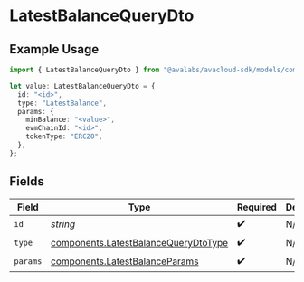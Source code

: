 # LatestBalanceQueryDto

## Example Usage

```typescript
import { LatestBalanceQueryDto } from "@avalabs/avacloud-sdk/models/components";

let value: LatestBalanceQueryDto = {
  id: "<id>",
  type: "LatestBalance",
  params: {
    minBalance: "<value>",
    evmChainId: "<id>",
    tokenType: "ERC20",
  },
};
```

## Fields

| Field                                                                                        | Type                                                                                         | Required                                                                                     | Description                                                                                  |
| -------------------------------------------------------------------------------------------- | -------------------------------------------------------------------------------------------- | -------------------------------------------------------------------------------------------- | -------------------------------------------------------------------------------------------- |
| `id`                                                                                         | *string*                                                                                     | :heavy_check_mark:                                                                           | N/A                                                                                          |
| `type`                                                                                       | [components.LatestBalanceQueryDtoType](../../models/components/latestbalancequerydtotype.md) | :heavy_check_mark:                                                                           | N/A                                                                                          |
| `params`                                                                                     | [components.LatestBalanceParams](../../models/components/latestbalanceparams.md)             | :heavy_check_mark:                                                                           | N/A                                                                                          |